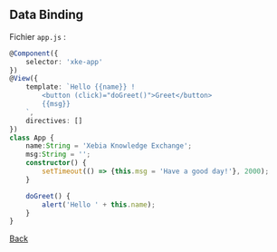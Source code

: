 ## Data Binding

Fichier `app.js` :

```typescript
@Component({
    selector: 'xke-app'
})
@View({
    template: `Hello {{name}} !
        <button (click)="doGreet()">Greet</button>
        {{msg}}
    `,
    directives: []
})
class App {
    name:String = 'Xebia Knowledge Exchange';
    msg:String = '';
    constructor() {
        setTimeout(() => {this.msg = 'Have a good day!'}, 2000);
    }

    doGreet() {
        alert('Hello ' + this.name);
    }
}

```

[Back](data-binding.md)

